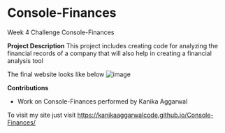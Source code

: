 # Console-Finances
Week 4 Challenge Console-Finances

**Project Description**
This project includes creating code for analyzing the financial records of a company that will also help in creating a financial analysis tool

The final website looks like below
![image](https://github.com/KanikaAggarwalCode/Console-Finances/assets/151467793/6d217422-a165-43c7-9f92-82bb6fd091f8)




**Contributions**
- Work on Console-Finances performed by Kanika Aggarwal

To visit my site just visit https://kanikaaggarwalcode.github.io/Console-Finances/
